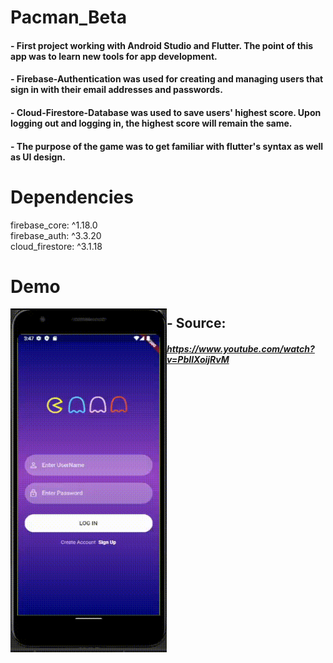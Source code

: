 

# Pacman_Beta

#### - First project working with Android Studio and Flutter. The point of this app was to learn new tools for app development. 
#### - Firebase-Authentication was used for creating and managing users that sign in with their email addresses and passwords. 
#### - Cloud-Firestore-Database was used to save users' highest score. Upon logging out and logging in, the highest score will remain the same.
#### - The purpose of the game was to get familiar with flutter's syntax as well as UI design.

# Dependencies

  firebase_core: ^1.18.0 \
  firebase_auth: ^3.3.20 \
  cloud_firestore: ^3.1.18 

# Demo

<p><img align="left" src="https://github.com/userDeveloped/Andriod-Flutter/blob/main/gif/demo.gif" width="250" height="550" /></p>

## - Source:

##### https://www.youtube.com/watch?v=PbIlXoijRvM
